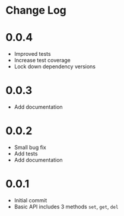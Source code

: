 # Change Log

# 0.0.4

* Improved tests
* Increase test coverage
* Lock down dependency versions

# 0.0.3

* Add documentation

# 0.0.2

* Small bug fix
* Add tests
* Add documentation

# 0.0.1

* Initial commit
* Basic API includes 3 methods `set`, `get`, `del`